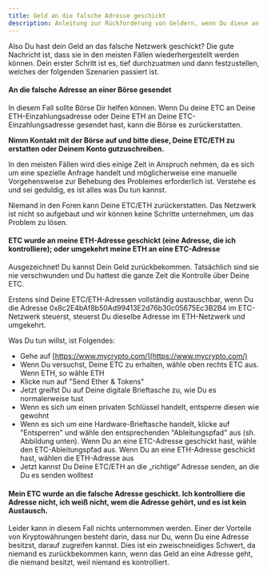 ```yaml
---
title: Geld an die falsche Adresse geschickt
description: Anleitung zur Rückforderung von Geldern, wenn Du diese an die falsche Adresse sendest
---
```

Also Du hast dein Geld an das falsche Netzwerk geschickt? Die gute Nachricht ist, dass sie in den meisten Fällen wiederhergestellt werden können. Dein erster Schritt ist es, tief durchzuatmen und dann festzustellen, welches der folgenden Szenarien passiert ist.

#### An die falsche Adresse an einer Börse gesendet

In diesem Fall sollte Börse Dir helfen können. Wenn Du deine ETC an Deine ETH-Einzahlungsadresse oder Deine ETH an Deine ETC-Einzahlungsadresse gesendet hast, kann die Börse es zurückerstatten.

**Nimm Kontakt mit der Börse auf und bitte diese, Deine ETC/ETH zu erstatten oder Deinem Konto gutzuschreiben.**

In den meisten Fällen wird dies einige Zeit in Anspruch nehmen, da es sich um eine spezielle Anfrage handelt und möglicherweise eine manuelle Vorgehensweise zur Behebung des Problemes erforderlich ist. Verstehe es und sei geduldig, es ist alles was Du tun kannst.

Niemand in den Foren kann Deine ETC/ETH zurückerstatten. Das Netzwerk ist nicht so aufgebaut und wir können keine Schritte unternehmen, um das Problem zu lösen.

#### ETC wurde an meine ETH-Adresse geschickt (eine Adresse, die ich kontrolliere); oder umgekehrt meine ETH an eine ETC-Adresse

Ausgezeichnet! Du kannst Dein Geld zurückbekommen. Tatsächlich sind sie nie verschwunden und Du hattest die ganze Zeit die Kontrolle über Deine ETC.

Erstens sind Deine ETC/ETH-Adressen vollständig austauschbar, wenn Du die Adresse 0x8c2E4bAf8b50Ad99413E2d76b30c05675Ec3B2B4 im ETC-Netzwerk steuerst, steuerst Du dieselbe Adresse im ETH-Netzwerk und umgekehrt.

Was Du tun willst, ist Folgendes:

- Gehe auf [https://www.mycrypto.com/](https://www.mycrypto.com/)
- Wenn Du versuchst, Deine ETC zu erhalten, wähle oben rechts ETC aus. Wenn ETH, so wähle ETH
- Klicke nun auf "Send Ether & Tokens"
- Jetzt greifst Du auf Deine digitale Brieftasche zu, wie Du es normalerweise tust
- Wenn es sich um einen privaten Schlüssel handelt, entsperre diesen wie gewohnt
- Wenn es sich um eine Hardware-Brieftasche handelt, klicke auf "Entsperren" und wähle den entsprechenden "Ableitungspfad" aus (sh. Abbildung unten). Wenn Du an eine ETC-Adresse geschickt hast, wähle den ETC-Ableitungspfad aus. Wenn Du an eine ETH-Adresse geschickt hast, wählen die ETH-Adresse aus
- Jetzt kannst Du Deine ETC/ETH an die „richtige“ Adresse senden, an die Du es senden wolltest

#### Mein ETC wurde an die falsche Adresse geschickt. Ich kontrolliere die Adresse nicht, ich weiß nicht, wem die Adresse gehört, und es ist kein Austausch.

Leider kann in diesem Fall nichts unternommen werden. Einer der Vorteile von Kryptowährungen besteht darin, dass nur Du, wenn Du eine Adresse besitzst, darauf zugreifen kannst. Dies ist ein zweischneidiges Schwert, da niemand es zurückbekommen kann, wenn das Geld an eine Adresse geht, die niemand besitzt, weil niemand es kontrolliert.